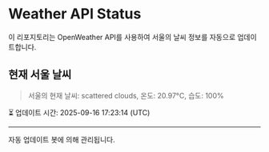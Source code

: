 
# Weather API Status

이 리포지토리는 OpenWeather API를 사용하여 서울의 날씨 정보를 자동으로 업데이트합니다.

## 현재 서울 날씨
> 서울의 현재 날씨: scattered clouds, 온도: 20.97°C, 습도: 100%

⏳ 업데이트 시간: 2025-09-16 17:23:14 (UTC)

---
자동 업데이트 봇에 의해 관리됩니다.
